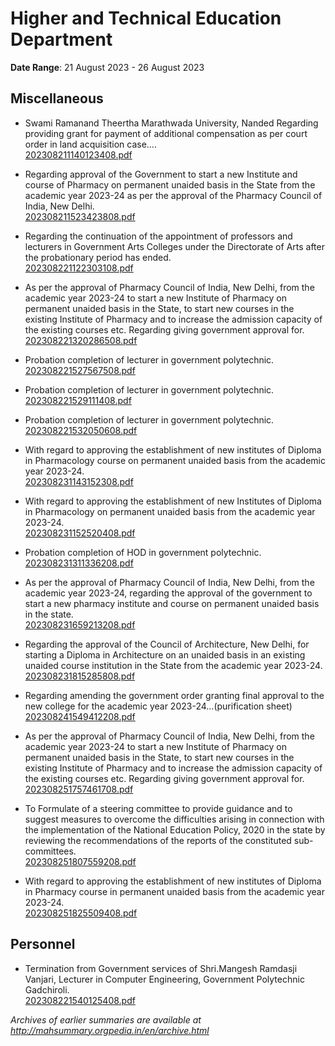 # Higher and Technical Education Department

**Date Range**: 21 August 2023 - 26 August 2023


## Miscellaneous
- Swami Ramanand Theertha Marathwada University, Nanded Regarding providing grant for payment of additional compensation as per court order in land acquisition case....\
  [202308211140123408.pdf](https://gr.maharashtra.gov.in/Site/Upload/Government%20Resolutions/English/202308211140123408.pdf)

- Regarding approval of the Government to start a new Institute and course of Pharmacy on permanent unaided basis in the State from the academic year 2023-24 as per the approval of the Pharmacy Council of India, New Delhi.\
  [202308211523423808.pdf](https://gr.maharashtra.gov.in/Site/Upload/Government%20Resolutions/English/202308211523423808.pdf)

- Regarding the continuation of the appointment of professors and lecturers in Government Arts Colleges under the Directorate of Arts after the probationary period has ended.\
  [202308221122303108.pdf](https://gr.maharashtra.gov.in/Site/Upload/Government%20Resolutions/English/202308221122303108.pdf)

- As per the approval of Pharmacy Council of India, New Delhi, from the academic year 2023-24 to start a new Institute of Pharmacy on permanent unaided basis in the State, to start new courses in the existing Institute of Pharmacy and to increase the admission capacity of the existing courses etc. Regarding giving government approval for.\
  [202308221320286508.pdf](https://gr.maharashtra.gov.in/Site/Upload/Government%20Resolutions/English/202308221320286508.pdf)

- Probation completion of lecturer in government polytechnic.\
  [202308221527567508.pdf](https://gr.maharashtra.gov.in/Site/Upload/Government%20Resolutions/English/202308221527567508.pdf)

- Probation completion of lecturer in government polytechnic.\
  [202308221529111408.pdf](https://gr.maharashtra.gov.in/Site/Upload/Government%20Resolutions/English/202308221529111408.pdf)

- Probation completion of lecturer in government polytechnic.\
  [202308221532050608.pdf](https://gr.maharashtra.gov.in/Site/Upload/Government%20Resolutions/English/202308221532050608.pdf)

- With regard to approving the establishment of new institutes of Diploma in Pharmacology course on permanent unaided basis from the academic year 2023-24.\
  [202308231143152308.pdf](https://gr.maharashtra.gov.in/Site/Upload/Government%20Resolutions/English/202308231143152308.pdf)

- With regard to approving the establishment of new Institutes of Diploma in Pharmacology on permanent unaided basis from the academic year 2023-24.\
  [202308231152520408.pdf](https://gr.maharashtra.gov.in/Site/Upload/Government%20Resolutions/English/202308231152520408.pdf)

- Probation completion of HOD in government polytechnic.\
  [202308231311336208.pdf](https://gr.maharashtra.gov.in/Site/Upload/Government%20Resolutions/English/202308231311336208.pdf)

- As per the approval of Pharmacy Council of India, New Delhi, from the academic year 2023-24, regarding the approval of the government to start a new pharmacy institute and course on permanent unaided basis in the state.\
  [202308231659213208.pdf](https://gr.maharashtra.gov.in/Site/Upload/Government%20Resolutions/English/202308231659213208.pdf)

- Regarding the approval of the Council of Architecture, New Delhi, for starting a Diploma in Architecture on an unaided basis in an existing unaided course institution in the State from the academic year 2023-24.\
  [202308231815285808.pdf](https://gr.maharashtra.gov.in/Site/Upload/Government%20Resolutions/English/202308231815285808.pdf)

- Regarding amending the government order granting final approval to the new college for the academic year 2023-24...(purification sheet)\
  [202308241549412208.pdf](https://gr.maharashtra.gov.in/Site/Upload/Government%20Resolutions/English/202308241549412208.pdf)

- As per the approval of Pharmacy Council of India, New Delhi, from the academic year 2023-24 to start a new Institute of Pharmacy on permanent unaided basis in the State, to start new courses in the existing Institute of Pharmacy and to increase the admission capacity of the existing courses etc. Regarding giving government approval for.\
  [202308251757461708.pdf](https://gr.maharashtra.gov.in/Site/Upload/Government%20Resolutions/English/202308251757461708.pdf)

- To Formulate of a steering committee to provide guidance and to suggest measures to overcome the difficulties arising in connection with the implementation of the National Education Policy, 2020 in the state by reviewing the recommendations of the reports of the constituted sub-committees.\
  [202308251807559208.pdf](https://gr.maharashtra.gov.in/Site/Upload/Government%20Resolutions/English/202308251807559208.pdf)

- With regard to approving the establishment of new institutes of Diploma in Pharmacy course in permanent unaided basis from the academic year 2023-24.\
  [202308251825509408.pdf](https://gr.maharashtra.gov.in/Site/Upload/Government%20Resolutions/English/202308251825509408.pdf)

## Personnel
- Termination from Government services of Shri.Mangesh Ramdasji Vanjari, Lecturer in Computer Engineering, Government Polytechnic Gadchiroli.\
  [202308221540125408.pdf](https://gr.maharashtra.gov.in/Site/Upload/Government%20Resolutions/English/202308221540125408.pdf)


*Archives of earlier summaries are available at http://mahsummary.orgpedia.in/en/archive.html*